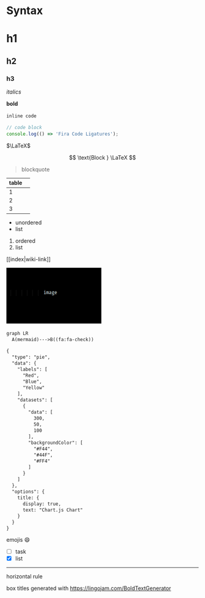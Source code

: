 # Syntax

# h1

## h2

### h3

_italics_

**bold**

`inline code`

```javascript
// code block
console.log(() => 'Fira Code Ligatures');
```

$\LaTeX$

$$
\text{Block } \LaTeX
$$

> blockquote

| table |     |
| ----- | --- |
| 1     |     |
| 2     |     |
| 3     |     |

- unordered
- list

1. ordered
2. list

[[index|wiki-link]]

![](2022-03-19-00-57-20.png)

```mermaid
graph LR
  A(mermaid)--->B((fa:fa-check))
```

```chart
{
  "type": "pie",
  "data": {
    "labels": [
      "Red",
      "Blue",
      "Yellow"
    ],
    "datasets": [
      {
        "data": [
          300,
          50,
          100
        ],
        "backgroundColor": [
          "#F44",
          "#44F",
          "#FF4"
        ]
      }
    ]
  },
  "options": {
    title: {
      display: true,
      text: "Chart.js Chart"
    }
  }
}
```

emojis :smile:

- [ ] task
- [x] list

---

horizontal rule

box titles generated with <https://lingojam.com/BoldTextGenerator>
